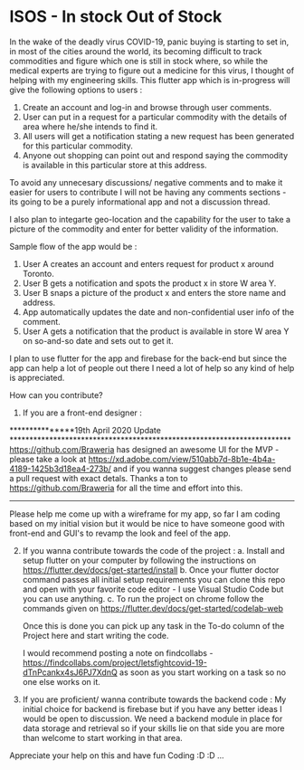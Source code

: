 # ISOS - In stock Out of Stock
In the wake of the deadly virus COVID-19, panic buying is starting to set in, in most of the cities around the world, its becoming difficult to track commodities and figure which one is still in stock where, so while the medical experts are trying to figure out a medicine for this virus, I thought of helping with my engineering skills. This flutter app which is in-progress will give the following options to users :

1. Create an account and log-in and browse through user comments.
2. User can put in a request for a particular commodity with the details of area where he/she intends to find it.
3. All users will get a notification stating a new request has been generated for this particular commodity.
4. Anyone out shopping can point out and respond saying the commodity is available in this particular store at this address.

To avoid any unnecesary discussions/ negative comments and to make it easier for users to contribute I will not be having any comments sections - its going to be a purely informational app and not a discussion thread.

I also plan to integarte geo-location and the capability for the user to take a picture of the commodity and enter for better validity of the information.

Sample flow of the app would be :

1. User A creates an account and enters request for product x around Toronto.
2. User B gets a notification and spots the product x in store W area Y.
3. User B snaps a picture of the product x and enters the store name and address.
4. App automatically updates the date and non-confidential user info of the comment.
5. User A gets a notification that the product is available in store W area Y on so-and-so date and sets out to get it.


I plan to use flutter for the app and firebase for the back-end but since the app can help a lot of people out there I need a lot of help so any kind of help is appreciated.

How can you contribute?

1. If you are a front-end designer : 

***************19th April 2020 Update ***********************************************************************
https://github.com/Braweria has designed an awesome UI for the MVP - please take a look at https://xd.adobe.com/view/510abb7d-8b1e-4b4a-4189-1425b3d18ea4-273b/ and if you wanna suggest changes please send a pull request with exact detals.
Thanks a ton to https://github.com/Braweria for all the time and effort into this.
***************************************************************************************************************

Please help me come up with a wireframe for my app, so far I am coding based on my initial vision but it would be nice to have someone good with front-end and GUI's to revamp the look and feel of the app.

2. If you wanna contribute towards the code of the project :
    a. Install and setup flutter on your computer by following the instructions on https://flutter.dev/docs/get-started/install
    b. Once your flutter doctor command passes all initial setup requirements you can clone this repo and open with your favorite code editor - I use Visual Studio Code but you can use anything.
    c. To run the project on chrome follow the commands given on https://flutter.dev/docs/get-started/codelab-web 
    
    Once this is done you can pick up any task in the To-do column of the Project here and start writing the code. 
    
    I would recommend posting a note on findcollabs - https://findcollabs.com/project/letsfightcovid-19-dTnPcankx4sJ6PJ7XdnQ as soon as you start working on a task so no one else works on it.

3. If you are proficient/ wanna contribute towards the backend code :
  My initial choice for backend is firebase but if you have any better ideas I would be open to discussion. We need a backend module in place for data storage and retrieval so if your skills lie on that side you are more than welcome to start working in that area.

Appreciate your help on this and have fun Coding :D :D ...

